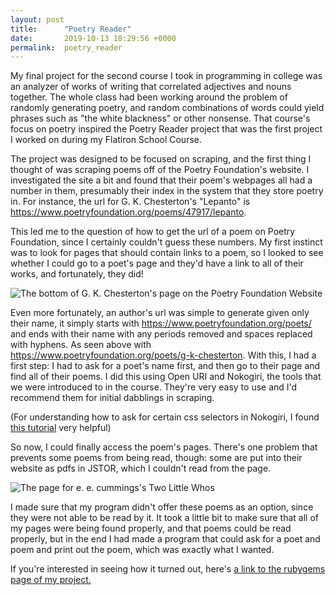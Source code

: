 ```yaml
---
layout: post
title:      "Poetry Reader"
date:       2019-10-13 18:29:56 +0000
permalink:  poetry_reader
---
```



My final project for the second course I took in programming in college was an analyzer of works of writing that correlated adjectives and nouns together. The whole class had been working around the problem of randomly generating poetry, and random combinations of words could yield phrases such as "the white blackness" or other nonsense. That course's focus on poetry inspired the Poetry Reader project that was the first project I worked on during my Flatiron School Course.

The project was designed to be focused on scraping, and the first thing I thought of was scraping poems off of the Poetry Foundation's website. I investigated the site a bit and found that their poem's webpages all had a number in them, presumably their index in the system that they store poetry in. For instance, the url for G. K. Chesterton's "Lepanto" is https://www.poetryfoundation.org/poems/47917/lepanto.

This led me to the question of how to get the url of a poem on Poetry Foundation, since I certainly couldn't guess these numbers. My first instinct was to look for pages that should contain links to a poem, so I looked to see whether I could go to a poet's page and they'd have a link to all of their works, and fortunately, they did!

![The bottom of G. K. Chesterton's page on the Poetry Foundation Website](https://i.imgur.com/CEYxoBI.png)

Even more fortunately, an author's url was simple to generate given only their name, it simply starts with https://www.poetryfoundation.org/poets/ and ends with their name with any periods removed and spaces replaced with hyphens. As seen above with https://www.poetryfoundation.org/poets/g-k-chesterton. With this, I had a first step: I had to ask for a poet's name first, and then go to their page and find all of their poems. I did this using Open URI and Nokogiri, the tools that we were introduced to in the course. They're very easy to use and I'd recommend them for initial dabblings in scraping.

(For understanding how to ask for certain css selectors in Nokogiri, I found [this tutorial](http://ruby.bastardsbook.com/chapters/html-parsing/) very helpful)

So now, I could finally access the poem's pages. There's one problem that prevents some poems from being read, though: some are put into their website as pdfs in JSTOR, which I couldn't read from the page.

![The page for e. e. cummings's Two Little Whos](https://i.imgur.com/4zpcg3H.png)

I made sure that my program didn't offer these poems as an option, since they were not able to be read by it. It took a little bit to make sure that all of my pages were being found properly, and that poems could be read properly, but in the end I had made a program that could ask for a poet and poem and print out the poem, which was exactly what I wanted.

If you're interested in seeing how it turned out, here's [a link to the rubygems page of my project.](https://rubygems.org/gems/poetry_reader/)
